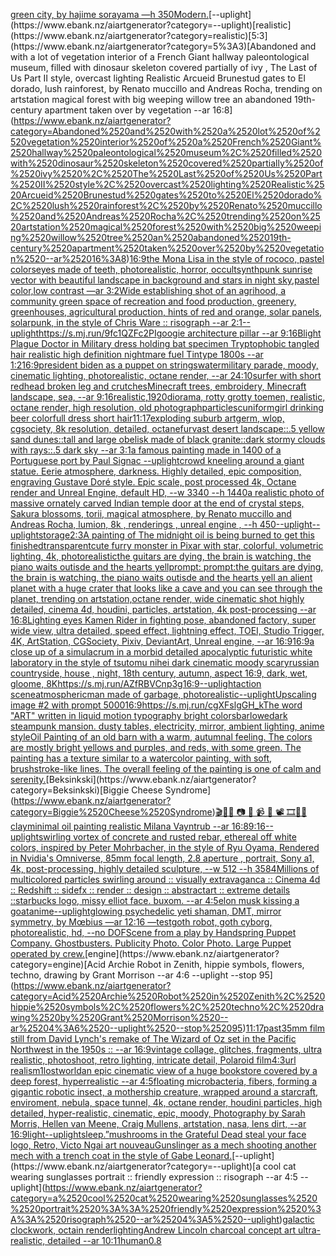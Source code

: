 [green city, by hajime sorayama —h 350](https://www.ebank.nz/aiartgenerator?category=green%2520city%2C%2520by%2520hajime%2520sorayama%2520%E2%80%94h%2520350)[Modern.](https://www.ebank.nz/aiartgenerator?category=Modern.)[--uplight](https://www.ebank.nz/aiartgenerator?category=--uplight)[realistic](https://www.ebank.nz/aiartgenerator?category=realistic)[5:3](https://www.ebank.nz/aiartgenerator?category=5%3A3)[Abandoned and with a lot of vegetation interior of a French Giant hallway paleontological museum, filled with dinosaur skeleton covered partially of ivy , The Last of Us Part II style, overcast lighting Realistic Arcueid Brunestud gates to El dorado, lush rainforest, by Renato muccillo and Andreas Rocha, trending on artstation magical forest with big weeping willow tree an abandoned 19th-century apartment taken over by vegetation --ar 16:8](https://www.ebank.nz/aiartgenerator?category=Abandoned%2520and%2520with%2520a%2520lot%2520of%2520vegetation%2520interior%2520of%2520a%2520French%2520Giant%2520hallway%2520paleontological%2520museum%2C%2520filled%2520with%2520dinosaur%2520skeleton%2520covered%2520partially%2520of%2520ivy%2520%2C%2520The%2520Last%2520of%2520Us%2520Part%2520II%2520style%2C%2520overcast%2520lighting%2520Realistic%2520Arcueid%2520Brunestud%2520gates%2520to%2520El%2520dorado%2C%2520lush%2520rainforest%2C%2520by%2520Renato%2520muccillo%2520and%2520Andreas%2520Rocha%2C%2520trending%2520on%2520artstation%2520magical%2520forest%2520with%2520big%2520weeping%2520willow%2520tree%2520an%2520abandoned%252019th-century%2520apartment%2520taken%2520over%2520by%2520vegetation%2520--ar%252016%3A8)[16:9](https://www.ebank.nz/aiartgenerator?category=16%3A9)[the Mona Lisa in the style of rococo, pastel colors](https://www.ebank.nz/aiartgenerator?category=the%2520Mona%2520Lisa%2520in%2520the%2520style%2520of%2520rococo%2C%2520pastel%2520colors)[eyes made of teeth, photorealistic, horror, occult](https://www.ebank.nz/aiartgenerator?category=eyes%2520made%2520of%2520teeth%2C%2520photorealistic%2C%2520horror%2C%2520occult)[synthpunk sunrise vector with beautiful landscape in background and stars in night sky,pastel color,low contrast —ar 3:2](https://www.ebank.nz/aiartgenerator?category=synthpunk%2520sunrise%2520vector%2520with%2520beautiful%2520landscape%2520in%2520background%2520and%2520stars%2520in%2520night%2520sky%2Cpastel%2520color%2Clow%2520contrast%2520%E2%80%94ar%25203%3A2)[Wide establishing shot of an agrihood, a community green space of recreation and food production, greenery, greenhouses, agricultural production, hints of red and orange, solar panels, solarpunk, in the style of Chris Ware :: risograph --ar 2:1](https://www.ebank.nz/aiartgenerator?category=Wide%2520establishing%2520shot%2520of%2520an%2520agrihood%2C%2520a%2520community%2520green%2520space%2520of%2520recreation%2520and%2520food%2520production%2C%2520greenery%2C%2520greenhouses%2C%2520agricultural%2520production%2C%2520hints%2520of%2520red%2520and%2520orange%2C%2520solar%2520panels%2C%2520solarpunk%2C%2520in%2520the%2520style%2520of%2520Chris%2520Ware%2520%3A%3A%2520risograph%2520--ar%25202%3A1)[--uplight](https://www.ebank.nz/aiartgenerator?category=--uplight)[<https://s.mj.run/9fc1QZFc2PI>](https://www.ebank.nz/aiartgenerator?category=%3Chttps%3A//s.mj.run/9fc1QZFc2PI%3E)[googie architecture pillar --ar 9:16](https://www.ebank.nz/aiartgenerator?category=googie%2520architecture%2520pillar%2520--ar%25209%3A16)[Blight Plague Doctor in Military dress holding bat specimen Tryptophobic tangled hair realistic high definition nightmare fuel Tintype 1800s --ar 1:2](https://www.ebank.nz/aiartgenerator?category=Blight%2520Plague%2520Doctor%2520in%2520Military%2520dress%2520holding%2520bat%2520specimen%2520Tryptophobic%2520tangled%2520hair%2520realistic%2520high%2520definition%2520nightmare%2520fuel%2520Tintype%25201800s%2520--ar%25201%3A2)[16:9](https://www.ebank.nz/aiartgenerator?category=16%3A9)[president biden as a puppet on strings](https://www.ebank.nz/aiartgenerator?category=president%2520biden%2520as%2520a%2520puppet%2520on%2520strings)[water](https://www.ebank.nz/aiartgenerator?category=water)[military parade, moody, cinematic lighting, photorealistic, octane render, --ar 24:10](https://www.ebank.nz/aiartgenerator?category=military%2520parade%2C%2520moody%2C%2520cinematic%2520lighting%2C%2520photorealistic%2C%2520octane%2520render%2C%2520--ar%252024%3A10)[surfer with short redhead broken leg and crutches](https://www.ebank.nz/aiartgenerator?category=surfer%2520with%2520short%2520redhead%2520broken%2520leg%2520and%2520crutches)[Minecraft trees, embroidery, Minecraft landscape, sea, --ar 9:16](https://www.ebank.nz/aiartgenerator?category=Minecraft%2520trees%2C%2520embroidery%2C%2520Minecraft%2520landscape%2C%2520sea%2C%2520--ar%25209%3A16)[realistic,](https://www.ebank.nz/aiartgenerator?category=realistic%2C)[1920](https://www.ebank.nz/aiartgenerator?category=1920)[diorama, rotty grotty toemen, realistic, octane render, high resolution, old photograph](https://www.ebank.nz/aiartgenerator?category=diorama%2C%2520rotty%2520grotty%2520toemen%2C%2520realistic%2C%2520octane%2520render%2C%2520high%2520resolution%2C%2520old%2520photograph)[particles](https://www.ebank.nz/aiartgenerator?category=particles)[cuniform](https://www.ebank.nz/aiartgenerator?category=cuniform)[girl drinking beer colorfull dress short hair](https://www.ebank.nz/aiartgenerator?category=girl%2520drinking%2520beer%2520colorfull%2520dress%2520short%2520hair)[11:17](https://www.ebank.nz/aiartgenerator?category=11%3A17)[exploding suburb artgerm, wlop, cgsociety, 8k resolution, detailed, octane](https://www.ebank.nz/aiartgenerator?category=exploding%2520suburb%2520artgerm%2C%2520wlop%2C%2520cgsociety%2C%25208k%2520resolution%2C%2520detailed%2C%2520octane)[fur](https://www.ebank.nz/aiartgenerator?category=fur)[vast desert landscape::.5 yellow sand dunes::tall and large obelisk made of black granite::dark stormy clouds with rays::.5 dark sky --ar 3:1](https://www.ebank.nz/aiartgenerator?category=vast%2520desert%2520landscape%3A%3A.5%2520yellow%2520sand%2520dunes%3A%3Atall%2520and%2520large%2520obelisk%2520made%2520of%2520black%2520granite%3A%3Adark%2520stormy%2520clouds%2520with%2520rays%3A%3A.5%2520dark%2520sky%2520--ar%25203%3A1)[a famous painting made in 1400 of a Portuguese port by Paul Signac --uplight](https://www.ebank.nz/aiartgenerator?category=a%2520famous%2520painting%2520made%2520in%25201400%2520of%2520a%2520Portuguese%2520port%2520by%2520Paul%2520Signac%2520--uplight)[crowd kneeling around a giant statue. Eerie atmosphere, darkness. Highly detailed, epic composition, engraving Gustave Doré style. Epic scale, post processed 4k, Octane render and Unreal Engine, default HD, --w 3340 --h 1440](https://www.ebank.nz/aiartgenerator?category=crowd%2520kneeling%2520around%2520a%2520giant%2520statue.%2520Eerie%2520atmosphere%2C%2520darkness.%2520Highly%2520detailed%2C%2520epic%2520composition%2C%2520engraving%2520Gustave%2520Dor%C3%A9%2520style.%2520Epic%2520scale%2C%2520post%2520processed%25204k%2C%2520Octane%2520render%2520and%2520Unreal%2520Engine%2C%2520default%2520HD%2C%2520--w%25203340%2520--h%25201440)[a realistic photo of massive ornately carved Indian temple door at the end of crystal steps, Sakura blossoms, torii, magical atmosphere, by Renato muccillo and Andreas Rocha, lumion, 8k , renderings , unreal engine , --h 450](https://www.ebank.nz/aiartgenerator?category=a%2520realistic%2520photo%2520of%2520massive%2520ornately%2520carved%2520Indian%2520temple%2520door%2520at%2520the%2520end%2520of%2520crystal%2520steps%2C%2520Sakura%2520blossoms%2C%2520torii%2C%2520magical%2520atmosphere%2C%2520by%2520Renato%2520muccillo%2520and%2520Andreas%2520Rocha%2C%2520lumion%2C%25208k%2520%2C%2520renderings%2520%2C%2520unreal%2520engine%2520%2C%2520--h%2520450)[--uplight](https://www.ebank.nz/aiartgenerator?category=--uplight)[--uplight](https://www.ebank.nz/aiartgenerator?category=--uplight)[storage](https://www.ebank.nz/aiartgenerator?category=storage)[2:3](https://www.ebank.nz/aiartgenerator?category=2%3A3)[A painting of The midnight oil is being burned to get this finished](https://www.ebank.nz/aiartgenerator?category=A%2520painting%2520of%2520The%2520midnight%2520oil%2520is%2520being%2520burned%2520to%2520get%2520this%2520finished)[transparent](https://www.ebank.nz/aiartgenerator?category=transparent)[cute furry monster in Pixar with star, colorful, volumetric lighting, 4k, photorealistic](https://www.ebank.nz/aiartgenerator?category=cute%2520furry%2520monster%2520in%2520Pixar%2520with%2520star%2C%2520colorful%2C%2520volumetric%2520lighting%2C%25204k%2C%2520photorealistic)[the guitars are dying, the brain is watching, the piano waits outisde and the hearts yellprompt: prompt:the guitars are dying, the brain is watching, the piano waits outisde and the hearts yell an alient planet with a huge crater that looks like a cave and you can see through the planet, trending on artstation,octane render, wide cinematic shot highly detailed, cinema 4d, houdini, particles, artstation, 4k post-processing --ar 16:8](https://www.ebank.nz/aiartgenerator?category=the%2520guitars%2520are%2520dying%2C%2520the%2520brain%2520is%2520watching%2C%2520the%2520piano%2520waits%2520outisde%2520and%2520the%2520hearts%2520yellprompt%3A%2520prompt%3Athe%2520guitars%2520are%2520dying%2C%2520the%2520brain%2520is%2520watching%2C%2520the%2520piano%2520waits%2520outisde%2520and%2520the%2520hearts%2520yell%2520an%2520alient%2520planet%2520with%2520a%2520huge%2520crater%2520that%2520looks%2520like%2520a%2520cave%2520and%2520you%2520can%2520see%2520through%2520the%2520planet%2C%2520trending%2520on%2520artstation%2Coctane%2520render%2C%2520wide%2520cinematic%2520shot%2520highly%2520detailed%2C%2520cinema%25204d%2C%2520houdini%2C%2520particles%2C%2520artstation%2C%25204k%2520post-processing%2520--ar%252016%3A8)[Lighting eyes Kamen Rider in fighting pose, abandoned factory, super wide view, ultra detailed, speed effect, lightning effect, TOEI, Studio Trigger, 4K, ArtStation, CGSociety, Pixiv, DeviantArt, Unreal engine, --ar 16:9](https://www.ebank.nz/aiartgenerator?category=Lighting%2520eyes%2520Kamen%2520Rider%2520in%2520fighting%2520pose%2C%2520abandoned%2520factory%2C%2520super%2520wide%2520view%2C%2520ultra%2520detailed%2C%2520speed%2520effect%2C%2520lightning%2520effect%2C%2520TOEI%2C%2520Studio%2520Trigger%2C%25204K%2C%2520ArtStation%2C%2520CGSociety%2C%2520Pixiv%2C%2520DeviantArt%2C%2520Unreal%2520engine%2C%2520--ar%252016%3A9)[16:9](https://www.ebank.nz/aiartgenerator?category=16%3A9)[a close up of a simulacrum in a morbid detailed apocalyptic futuristic white laboratory in the style of tsutomu nihei dark cinematic moody scary](https://www.ebank.nz/aiartgenerator?category=a%2520close%2520up%2520of%2520a%2520simulacrum%2520in%2520a%2520morbid%2520detailed%2520apocalyptic%2520futuristic%2520white%2520laboratory%2520in%2520the%2520style%2520of%2520tsutomu%2520nihei%2520dark%2520cinematic%2520moody%2520scary)[russian countryside, house , night, 18th century, autumn, aspect 16:9, dark, wet, gloome, 8K](https://www.ebank.nz/aiartgenerator?category=russian%2520countryside%2C%2520house%2520%2C%2520night%2C%252018th%2520century%2C%2520autumn%2C%2520aspect%252016%3A9%2C%2520dark%2C%2520wet%2C%2520gloome%2C%25208K)[<https://s.mj.run/AZfRBVCnp3g>](https://www.ebank.nz/aiartgenerator?category=%3Chttps%3A//s.mj.run/AZfRBVCnp3g%3E)[16:9](https://www.ebank.nz/aiartgenerator?category=16%3A9)[--uplight](https://www.ebank.nz/aiartgenerator?category=--uplight)[action scene](https://www.ebank.nz/aiartgenerator?category=action%2520scene)[atmospheric](https://www.ebank.nz/aiartgenerator?category=atmospheric)[man made of garbage, photorealistic](https://www.ebank.nz/aiartgenerator?category=man%2520made%2520of%2520garbage%2C%2520photorealistic)[--uplight](https://www.ebank.nz/aiartgenerator?category=--uplight)[Upscaling image #2 with prompt 5000](https://www.ebank.nz/aiartgenerator?category=Upscaling%2520image%2520%232%2520with%2520prompt%25205000)[16:9](https://www.ebank.nz/aiartgenerator?category=16%3A9)[<https://s.mj.run/cgXFslgGH_k>](https://www.ebank.nz/aiartgenerator?category=%3Chttps%3A//s.mj.run/cgXFslgGH_k%3E)[The word "ART" written in liquid motion typography bright colors](https://www.ebank.nz/aiartgenerator?category=The%2520word%2520%22ART%22%2520written%2520in%2520liquid%2520motion%2520typography%2520bright%2520colors)[barlowe](https://www.ebank.nz/aiartgenerator?category=barlowe)[dark steampunk mansion. dusty tables, electricity, mirror, ambient lighting, anime style](https://www.ebank.nz/aiartgenerator?category=dark%2520steampunk%2520mansion.%2520dusty%2520tables%2C%2520electricity%2C%2520mirror%2C%2520ambient%2520lighting%2C%2520anime%2520style)[Oil Painting of an old barn with a warm, autumnal feeling. The colors are mostly bright yellows and purples, and reds, with some green. The painting has a texture similar to a watercolor painting, with soft, brushstroke-like lines. The overall feeling of the painting is one of calm and serenity.](https://www.ebank.nz/aiartgenerator?category=Oil%2520Painting%2520of%2520an%2520old%2520barn%2520with%2520a%2520warm%2C%2520autumnal%2520feeling.%2520The%2520colors%2520are%2520mostly%2520bright%2520yellows%2520and%2520purples%2C%2520and%2520reds%2C%2520with%2520some%2520green.%2520The%2520painting%2520has%2520a%2520texture%2520similar%2520to%2520a%2520watercolor%2520painting%2C%2520with%2520soft%2C%2520brushstroke-like%2520lines.%2520The%2520overall%2520feeling%2520of%2520the%2520painting%2520is%2520one%2520of%2520calm%2520and%2520serenity.)[Beksinkski](https://www.ebank.nz/aiartgenerator?category=Beksinkski)[Biggie Cheese Syndrome](https://www.ebank.nz/aiartgenerator?category=Biggie%2520Cheese%2520Syndrome)[🎬🌈📼 📷 📸 📹 🎥 📽 🎞🧬🌌](https://www.ebank.nz/aiartgenerator?category=%F0%9F%8E%AC%F0%9F%8C%88%F0%9F%93%BC%2520%F0%9F%93%B7%2520%F0%9F%93%B8%2520%F0%9F%93%B9%2520%F0%9F%8E%A5%2520%F0%9F%93%BD%2520%F0%9F%8E%9E%F0%9F%A7%AC%F0%9F%8C%8C)[clay](https://www.ebank.nz/aiartgenerator?category=clay)[minimal oil painting realistic Milana Vayntrub --ar 16:8](https://www.ebank.nz/aiartgenerator?category=minimal%2520oil%2520painting%2520realistic%2520Milana%2520Vayntrub%2520--ar%252016%3A8)[9:16](https://www.ebank.nz/aiartgenerator?category=9%3A16)[--uplight](https://www.ebank.nz/aiartgenerator?category=--uplight)[swirling vortex of concrete and rusted rebar, ethereal off white colors, inspired by Peter Mohrbacher, in the style of Ryu Oyama, Rendered in Nvidia's Omniverse, 85mm focal length, 2.8 aperture , portrait, Sony a1, 4k, post-processing, highly detailed sculpture, --w 512 --h 3584](https://www.ebank.nz/aiartgenerator?category=swirling%2520vortex%2520of%2520concrete%2520and%2520rusted%2520rebar%2C%2520ethereal%2520off%2520white%2520colors%2C%2520inspired%2520by%2520Peter%2520Mohrbacher%2C%2520in%2520the%2520style%2520of%2520Ryu%2520Oyama%2C%2520Rendered%2520in%2520Nvidia%27s%2520Omniverse%2C%252085mm%2520focal%2520length%2C%25202.8%2520aperture%2520%2C%2520portrait%2C%2520Sony%2520a1%2C%25204k%2C%2520post-processing%2C%2520highly%2520detailed%2520sculpture%2C%2520--w%2520512%2520--h%25203584)[Millions of multicolored particles swirling around :: visually extravaganca :: Cinema 4d :: Redshift :: sidefx :: render :: design :: abstractart :: extreme details ::](https://www.ebank.nz/aiartgenerator?category=Millions%2520of%2520multicolored%2520particles%2520swirling%2520around%2520%3A%3A%2520visually%2520extravaganca%2520%3A%3A%2520Cinema%25204d%2520%3A%3A%2520Redshift%2520%3A%3A%2520sidefx%2520%3A%3A%2520render%2520%3A%3A%2520design%2520%3A%3A%2520abstractart%2520%3A%3A%2520extreme%2520details%2520%3A%3A)[starbucks logo, missy elliot face. buxom. --ar 4:5](https://www.ebank.nz/aiartgenerator?category=starbucks%2520logo%2C%2520missy%2520elliot%2520face.%2520buxom.%2520--ar%25204%3A5)[elon musk kissing a goat](https://www.ebank.nz/aiartgenerator?category=elon%2520musk%2520kissing%2520a%2520goat)[anime](https://www.ebank.nz/aiartgenerator?category=anime)[--uplight](https://www.ebank.nz/aiartgenerator?category=--uplight)[glowing psychedelic yeti shaman, DMT, mirror symmetry, by Mœbius —ar 12:16 —test](https://www.ebank.nz/aiartgenerator?category=glowing%2520psychedelic%2520yeti%2520shaman%2C%2520DMT%2C%2520mirror%2520symmetry%2C%2520by%2520M%C5%93bius%2520%E2%80%94ar%252012%3A16%2520%E2%80%94test)[goth robot, goth cyborg,  photorealistic, hd, --no DOF](https://www.ebank.nz/aiartgenerator?category=goth%2520robot%2C%2520goth%2520cyborg%2C%2520%2520photorealistic%2C%2520hd%2C%2520--no%2520DOF)[Scene from a play by Handspring Puppet Company. Ghostbusters.  Publicity Photo. Color Photo.  Large Puppet operated by crew.](https://www.ebank.nz/aiartgenerator?category=Scene%2520from%2520a%2520play%2520by%2520Handspring%2520Puppet%2520Company.%2520Ghostbusters.%2520%2520Publicity%2520Photo.%2520Color%2520Photo.%2520%2520Large%2520Puppet%2520operated%2520by%2520crew.)[engine](https://www.ebank.nz/aiartgenerator?category=engine)[Acid Archie Robot in Zenith, hippie symbols, flowers, techno, drawing by Grant Morrison --ar 4:6 --uplight --stop 95](https://www.ebank.nz/aiartgenerator?category=Acid%2520Archie%2520Robot%2520in%2520Zenith%2C%2520hippie%2520symbols%2C%2520flowers%2C%2520techno%2C%2520drawing%2520by%2520Grant%2520Morrison%2520--ar%25204%3A6%2520--uplight%2520--stop%252095)[11:17](https://www.ebank.nz/aiartgenerator?category=11%3A17)[past](https://www.ebank.nz/aiartgenerator?category=past)[35mm film still from David Lynch's remake of The Wizard of Oz set in the Pacific Northwest in the 1950s :: --ar 16:9](https://www.ebank.nz/aiartgenerator?category=35mm%2520film%2520still%2520from%2520David%2520Lynch%27s%2520remake%2520of%2520The%2520Wizard%2520of%2520Oz%2520set%2520in%2520the%2520Pacific%2520Northwest%2520in%2520the%25201950s%2520%3A%3A%2520--ar%252016%3A9)[vintage collage, glitches, fragments, ultra realistic, photoshoot, retro lighting, intricate detail, Polaroid film](https://www.ebank.nz/aiartgenerator?category=vintage%2520collage%2C%2520glitches%2C%2520fragments%2C%2520ultra%2520realistic%2C%2520photoshoot%2C%2520retro%2520lighting%2C%2520intricate%2520detail%2C%2520Polaroid%2520film)[4:3](https://www.ebank.nz/aiartgenerator?category=4%3A3)[url realism](https://www.ebank.nz/aiartgenerator?category=url%2520realism)[1](https://www.ebank.nz/aiartgenerator?category=1)[lostworld](https://www.ebank.nz/aiartgenerator?category=lostworld)[an epic cinematic view of a huge bookstore covered by a deep forest, hyperrealistic --ar 4:5](https://www.ebank.nz/aiartgenerator?category=an%2520epic%2520cinematic%2520view%2520of%2520a%2520huge%2520bookstore%2520covered%2520by%2520a%2520deep%2520forest%2C%2520hyperrealistic%2520--ar%25204%3A5)[floating microbacteria, fibers, forming a gigantic robotic insect, a mothership creature, wrapped around a starcraft, enviroment, nebula, space tunnel, 4k, octane render, houdini particles, high detailed, hyper-realistic, cinematic, epic, moody, Photography by Sarah Morris, Hellen van Meene, Craig Mullens, artstation, nasa, lens dirt, --ar 16:9](https://www.ebank.nz/aiartgenerator?category=floating%2520microbacteria%2C%2520fibers%2C%2520forming%2520a%2520gigantic%2520robotic%2520insect%2C%2520a%2520mothership%2520creature%2C%2520wrapped%2520around%2520a%2520starcraft%2C%2520enviroment%2C%2520nebula%2C%2520space%2520tunnel%2C%25204k%2C%2520octane%2520render%2C%2520houdini%2520particles%2C%2520high%2520detailed%2C%2520hyper-realistic%2C%2520cinematic%2C%2520epic%2C%2520moody%2C%2520Photography%2520by%2520Sarah%2520Morris%2C%2520Hellen%2520van%2520Meene%2C%2520Craig%2520Mullens%2C%2520artstation%2C%2520nasa%2C%2520lens%2520dirt%2C%2520--ar%252016%3A9)[light](https://www.ebank.nz/aiartgenerator?category=light)[--uplight](https://www.ebank.nz/aiartgenerator?category=--uplight)[sleep.”](https://www.ebank.nz/aiartgenerator?category=sleep.%E2%80%9D)[mushrooms in the Grateful Dead steal your face logo, Retro, Victo Ngai art nouveau](https://www.ebank.nz/aiartgenerator?category=mushrooms%2520in%2520the%2520Grateful%2520Dead%2520steal%2520your%2520face%2520logo%2C%2520Retro%2C%2520Victo%2520Ngai%2520art%2520nouveau)[Gunslinger as a mech shooting another mech with a trench coat in the style of Gabe Leonard.](https://www.ebank.nz/aiartgenerator?category=Gunslinger%2520as%2520a%2520mech%2520shooting%2520another%2520mech%2520with%2520a%2520trench%2520coat%2520in%2520the%2520style%2520of%2520Gabe%2520Leonard.)[--uplight](https://www.ebank.nz/aiartgenerator?category=--uplight)[a cool cat wearing sunglasses  portrait :: friendly expression :: risograph --ar 4:5 --uplight](https://www.ebank.nz/aiartgenerator?category=a%2520cool%2520cat%2520wearing%2520sunglasses%2520%2520portrait%2520%3A%3A%2520friendly%2520expression%2520%3A%3A%2520risograph%2520--ar%25204%3A5%2520--uplight)[galactic clockwork, octain render](https://www.ebank.nz/aiartgenerator?category=galactic%2520clockwork%2C%2520octain%2520render)[lighting](https://www.ebank.nz/aiartgenerator?category=lighting)[Andrew Lincoln charcoal concept art ultra-realistic, detailed --ar 10:11](https://www.ebank.nz/aiartgenerator?category=Andrew%2520Lincoln%2520charcoal%2520concept%2520art%2520ultra-realistic%2C%2520detailed%2520--ar%252010%3A11)[human](https://www.ebank.nz/aiartgenerator?category=human)[0.8](https://www.ebank.nz/aiartgenerator?category=0.8)
